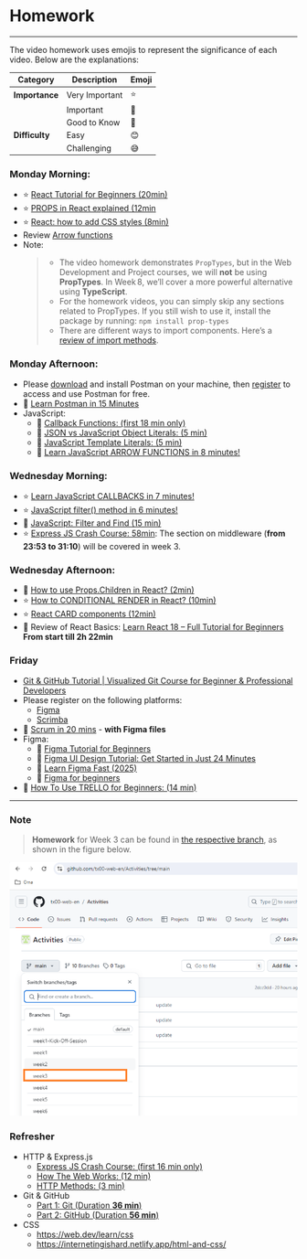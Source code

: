 # Homework
-----

The video homework uses emojis to represent the significance of each video. Below are the explanations:

| **Category**  | **Description**       | **Emoji** |
|---------------|-----------------------|-----------|
| **Importance**| Very Important        | :star:        |
|               | Important             | :bell:        |
|               | Good to Know          | :blue_book:        |
| **Difficulty**| Easy                  | :blush:        |
|               | Challenging           | :sweat_smile:        |

### Monday Morning:

- :star: [React Tutorial for Beginners (20min)](https://www.youtube.com/watch?v=hn80mWvP-9g)
- :star: [PROPS in React explained (12min](https://youtu.be/uvEAvxWvwOs?si=PBoBuzE1HTya-zmu)
- :star: [React: how to add CSS styles (8min)](https://youtu.be/r3SMd0YTSZs?si=9QExkyNxhe9FDRNu)
- Review [Arrow functions](https://youtu.be/fRRRkognpOs?si=8dmlvfquytBVCRNj) 
- Note:
  > - The video homework demonstrates `PropTypes`, but in the Web Development and Project courses, we will **not** be using **PropTypes**. In Week 8, we’ll cover a more powerful alternative using **TypeScript**.  
  > - For the homework videos, you can simply skip any sections related to PropTypes. If you still wish to use it, install the package by running:  `npm install prop-types`
  > - There are different ways to import components. Here’s a [review of import methods](./import.md).

### Monday Afternoon: 

- Please [download](https://www.postman.com/downloads/) and install Postman on your machine, then [register](https://www.postman.com/) to access and use Postman for free.
- :bell: [Learn Postman in 15 Minutes]
- JavaScript:
  - :blue_book: [Callback Functions: (first 18 min only)]
  - :bell: [JSON vs JavaScript Object Literals: (5 min)]
  - :bell: [JavaScript Template Literals: (5 min)]
  - :bell: [Learn JavaScript ARROW FUNCTIONS in 8 minutes!](https://www.youtube.com/watch?v=fRRRkognpOs)
 
### Wednesday Morning:

- :star: [Learn JavaScript CALLBACKS in 7 minutes!](https://www.youtube.com/watch?v=i2SPq-nb3NQ)
- :star: [JavaScript filter() method in 6 minutes!](https://youtu.be/VvSEKHKFvpQ?si=zaVlb_PZKYOEquG2)
- :blue_book: [JavaScript: Filter and Find (15 min)](https://youtu.be/KeYxsev737s)
- :star: [Express JS Crash Course: 58min](https://youtu.be/L72fhGm1tfE): The section on middleware (**from 23:53 to 31:10**) will be covered in week 3.

### Wednesday Afternoon:

- :bell: [How to use Props.Children in React? (2min)](https://www.youtube.com/watch?v=JpM9hiQTlAk)
- :star: [How to CONDITIONAL RENDER in React? (10min)](https://youtu.be/XvURBpFxdGw)
- :star: [React CARD components (12min)](https://youtu.be/yYiwxYqQ9vg?si=sq50RKwzhf75eZ6f)
- :blue_book: Review of React Basics: [Learn React 18 – Full Tutorial for Beginners] **From start till 2h 22min**

### Friday

- [Git & GitHub Tutorial | Visualized Git Course for Beginner & Professional Developers](https://www.youtube.com/watch?v=S7XpTAnSDL4)
- Please register on the following platforms:
  - [Figma]
  - [Scrimba]
- :blue_book: [Scrum in 20 mins] - **with Figma files**
- Figma:
  - :bell: [Figma Tutorial for Beginners](https://www.youtube.com/watch?v=ezldKx-jPag)
  - :bell: [Figma UI Design Tutorial: Get Started in Just 24 Minutes]
  - :bell: [Learn Figma Fast (2025)](https://www.youtube.com/watch?v=hdEDKwI46_E)
  - :blue_book: [Figma for beginners](https://www.youtube.com/playlist?list=PLKId0A0XCIbUYx3c_NYn13W9Z_kkIiA2m)
- :blue_book: [How To Use TRELLO for Beginners: (14 min)]

<!-- 
JavaScript tutorial for beginners 🌐 
https://www.youtube.com/playlist?list=PLZPZq0r_RZOO1zkgO4bIdfuLpizCeHYKv
-->

----
### Note

> **Homework** for Week 3 can be found in [the respective branch](https://github.com/tx00-web-en/Learning-Material-And-Tasks/tree/week3), as shown in the figure below.

![](./img/branch3.png)


### Refresher

- HTTP & Express.js
  - [Express JS Crash Course: (first 16 min only)]
  - [How The Web Works: (12 min)]
  - [HTTP Methods: (3 min)] 
- Git & GitHub
  - [Part 1: Git (Duration **36 min**)](https://www.youtube.com/watch?v=hrTQipWp6co)
  - [Part 2: GitHub (Duration **56 min**)](https://www.youtube.com/watch?v=1ibmWyt8hfw)
- CSS
  - https://web.dev/learn/css
  - https://internetingishard.netlify.app/html-and-css/



<!-- Links -->
[Scrimba]:https://scrimba.com/
[Figma]:https://www.figma.com/
[GitHub]:https://github.com/
[Modern JavaScript Tutorial]:https://www.youtube.com/playlist?list=PL4cUxeGkcC9haFPT7J25Q9GRB_ZkFrQAc
[Modern JavaScript From The Beginning (12 Hours)]:https://youtu.be/BI1o2H9z9fo
[Git & GitHub Tutorial for Beginners]:https://www.youtube.com/playlist?list=PL4cUxeGkcC9goXbgTDQ0n_4TBzOO0ocPR
[Introduction to Scrum - 7 Minutes]:https://youtu.be/9TycLR0TqFA
[Scrum in 20 mins]:https://youtu.be/SWDhGSZNF9M
[Figma UI Design Tutorial: Get Started in Just 24 Minutes]:https://youtu.be/FTFaQWZBqQ8
[Callback Functions: (first 18 min only)]:https://youtu.be/QSqc6MMS6Fk
[How The Web Works: (12 min)]:https://youtu.be/hJHvdBlSxug
[HTTP Methods: (3 min)]:https://youtu.be/tkfVQK6UxDI
[JSON vs JavaScript Object Literals: (5 min)]:https://youtu.be/912_cPllMyg
[JavaScript Template Literals: (5 min)]:https://youtu.be/NgF9-pdTDGs
[Express JS Crash Course: (first 16 min only)]:https://youtu.be/L72fhGm1tfE
[How To Use TRELLO for Beginners: (14 min)]:https://youtu.be/6drUzoeHZkg
[How To Use Postman (8min)]:https://youtu.be/wmz1sGZp814
[Learn Postman in 15 Minutes]:https://www.youtube.com/watch?v=ypKHnRmPOUk
[Learn React 18 – Full Tutorial for Beginners]:https://youtu.be/Flbw5BX_AX0?si=Pch8zLMRoSJwQzTQ

